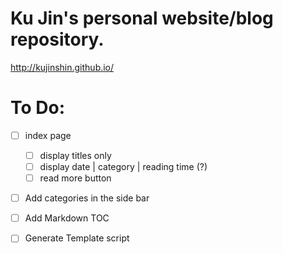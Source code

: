 # Ku Jin's personal website/blog repository.
http://kujinshin.github.io/


# To Do:

- [ ] index page
    - [ ] display titles only
    - [ ] display date | category | reading time (?)
    - [ ] read more button
- [ ] Add categories in the side bar
- [ ] Add Markdown TOC

- [ ] Generate Template script
